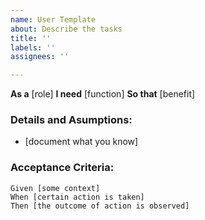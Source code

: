 ```yaml
---
name: User Template
about: Describe the tasks
title: ''
labels: ''
assignees: ''

---
```


**As a** [role]
**I need** [function]
**So that** [benefit]

### Details and Asumptions:
* [document what you know]

### Acceptance Criteria:

 ```gherkin
 Given [some context]
 When [certain action is taken]
 Then [the outcome of action is observed]
 ```
